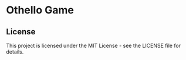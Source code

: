 # Othello Game

## License

This project is licensed under the MIT License - see the LICENSE file for details.
